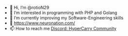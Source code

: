 - 👋 Hi, I’m @rotioN29
- 👀 I’m interested in programming with PHP and Golang
- 🌱 I’m currently improving my Software-Engineering skills
- 💓 https://www.neuronation.com/
- 📫 How to reach me [Discord: HyperCarry Community](https://discord.gg/wDS7zuvp)

<!---
rotioN29/rotioN29 is a ✨ special ✨ repository because its `README.md` (this file) appears on your GitHub profile.
You can click the Preview link to take a look at your changes.
--->
